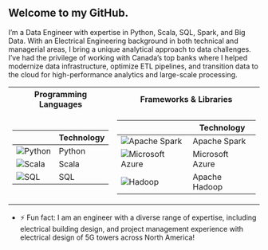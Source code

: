## Welcome to my GitHub.

I’m a Data Engineer with expertise in Python, Scala, SQL, Spark, and Big Data. With an Electrical Engineering background in both technical and managerial areas, I bring a unique analytical approach to data challenges. I’ve had the privilege of working with Canada’s top banks where I helped modernize data infrastructure, optimize ETL pipelines, and transition data to the cloud for high-performance analytics and large-scale processing. 


<table>
<tr>
<th>Programming Languages </th>
	<th>Frameworks & Libraries</th></tr>
	
<tr>
<td>

|                                                                                                                                                |  Technology    |
|------------------------------------------------------------------------------------------------------------------------------------------------|--------------- |
| <img alt="Python" src="https://img.shields.io/badge/Python-blue?logo=python&logoColor=white&color=306998"/>                                    |  Python        |
| <img alt="Scala" src="https://img.shields.io/badge/Scala%20-%20grey?style=plastic&logo=Scala&logoColor=red"/>                                  |  Scala         |
| <img alt="SQL" src="https://img.shields.io/badge/SQL%20-%20grey?style=plastic&logo=mysql&logoColor=blue"/>                                     |  SQL           |

</td>
<td>

|                                                                                                                                                      |  Technology      |
|------------------------------------------------------------------------------------------------------------------------------------------------------|------------------|
| <img alt="Apache Spark" src="https://img.shields.io/badge/Apache%20Spark%20-%20black?logo=apachespark&logoColor=%23E25A1C&color=%233b3b3b"/>         |  Apache Spark    |
| <img alt="Microsoft Azure" src="https://img.shields.io/badge/Microsoft%20Azure%20-%20blue?logo=icloud&logoColor=white&color=007FFF"/>                |  Microsoft Azure | 
| <img alt="Hadoop" src="https://img.shields.io/badge/Apache%20Hadoop%20-%20yellow?style=plastic&logo=apachehadoop&logoColor=yellow&color=grey"/>      |  Apache Hadoop   |


</td>
</tr> 
</table>

- ⚡ Fun fact: I am an engineer with a diverse range of expertise, including electrical building design, and project management experience with electrical design of 5G towers across North America!
<!---
Nasr-Syed/Nasr-Syed is a ✨ special ✨ repository because its `README.md` (this file) appears on your GitHub profile.
You can click the Preview link to take a look at your changes.
--->
